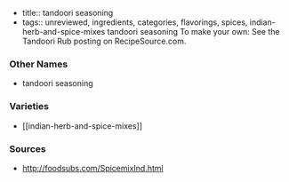 - title:: tandoori seasoning
- tags:: unreviewed, ingredients, categories, flavorings, spices, indian-herb-and-spice-mixes
tandoori seasoning To make your own: See the Tandoori Rub posting on RecipeSource.com.

### Other Names

* tandoori seasoning

### Varieties

* [[indian-herb-and-spice-mixes]]

### Sources
* http://foodsubs.com/SpicemixInd.html
